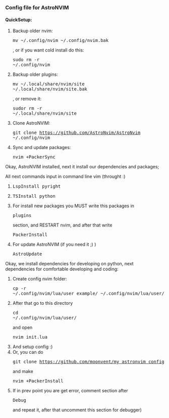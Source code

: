 ### Config file for AstroNVIM

#### QuickSetup:

1. Backup older nvim: <pre>mv ~/.config/nvim ~/.config/nvim.bak</pre>, or if you want cold install do this: <pre>sudo rm -r ~/.config/nvim</pre>
2. Backup older plugins: <pre>mv ~/.local/share/nvim/site ~/.local/share/nvim/site.bak</pre>, or remove it: <pre>sudor rm -r ~/.local/share/nvim/site</pre>
3. Clone AstroNVIM: <pre>git clone https://github.com/AstroNvim/AstroNvim ~/.config/nvim</pre>
4. Sync and update packages: <pre>nvim +PackerSync</pre>

Okay, AstroNVIM installed, next it install our dependencies and packages;

All next commands input in command line vim (throught :)

1. <pre>LspInstall pyright</pre>
2. <pre>TSInstall python</pre>
3. For install new packages you MUST write this packages in <pre>plugins</pre> section, and RESTART nvim, and after that write <pre>PackerInstall</pre>
4. For update AstroNVIM (if you need it ;) ) <pre>AstroUpdate</pre>

Okay, we install dependencies for developing on python, next dependencies for comfortable developing and coding:

1. Create config nvim folder: <pre>cp -r ~/.config/nvim/lua/user_example/ ~/.config/nvim/lua/user/</pre>
2. After that go to this directory <pre>cd ~/.config/nvim/lua/user/</pre> and open <pre>nvim init.lua</pre>
3. And setup config :)
4. Or, you can do <pre>git clone https://github.com/moonvent/my_astronvim_config.git</pre> and make <pre>nvim +PackerInstall</pre>
5. If in prev point you are get error, comment section after <pre>Debug</pre> and repeat it, after that uncomment this section for debugger)


